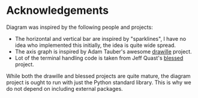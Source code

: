 # Acknowledgements

Diagram was inspired by the following people and projects:

* The horizontal and vertical bar are inspired by "sparklines", I have no idea
  who implemented this initially, the idea is quite wide spread.
* The axis graph is inspired by Adam Tauber's awesome
  [drawille](https://github.com/asciimoo/drawille) project.
* Lot of the terminal handling code is taken from Jeff Quast's
  [blessed](https://github.com/jquast/blessed) project.

While both the drawille and blessed projects are quite mature, the diagram
project is ought to run with just the Python standard library. This is why
we do not depend on including external packages.    